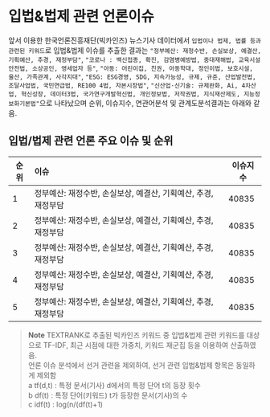 # 입법&법제 관련 언론이슈
앞서 이용한 한국언론진흥재단(빅카인즈) 뉴스기사 데이터에서 `입법이나 법제, 법률 등과 관련된 키워드`로 입법&법제 이슈를 추출한 결과는 `"정부예산: 재정수반, 손실보상, 예결산, 기획예산, 추경, 재정부담"`, `"코로나 : 백신접종, 확진, 감염병예방법, 중대재해법, 교육시설안전법, 소상공인, 영세업자 등"`, `"아동: 어린이집, 친권, 아동학대, 정인이법, 보호시설, 울산, 가족관계, 사각지대"`, `"ESG: ESG경영, SDG, 지속가능성, 규제, 규준, 산업발전법, 조달사업법, 국민연급법, RE100 4법, 자본시장법"`, `"신산업·신기술: 규제완화, Ai, 4차산업, 혁신성장, 데이터3법, 국가연구개발혁신법, 개인정보법, 저작권법, 지식재산제도, 지능정보화기본법"`으로 나타났으며 순위, 이슈지수, 연관어분석 및 관계도분석결과는 아래와 같음.
## 입법/법제 관련 언론 주요 이슈 및 순위
| 순위 | 이슈 | 이슈지수 |
| --- | :--- | --- |
| 1 | 정부예산: 재정수반, 손실보상, 예결산, 기획예산, 추경, 재정부담 | 40835 |
| 2 | 정부예산: 재정수반, 손실보상, 예결산, 기획예산, 추경, 재정부담 | 40835 |
| 3 | 정부예산: 재정수반, 손실보상, 예결산, 기획예산, 추경, 재정부담 | 40835 |
| 4 | 정부예산: 재정수반, 손실보상, 예결산, 기획예산, 추경, 재정부담 | 40835 |
| 5 | 정부예산: 재정수반, 손실보상, 예결산, 기획예산, 추경, 재정부담 | 40835 |

> __Note__
> TEXTRANK로 추출된 빅카인즈 키워드 중 입법&법제 관련 키워드를 대상으로 TF-IDF, 최근 시점에 대한 가중치, 키워드 재군집 등을 이용하여 산출하였음.<br />
> 언론 이슈 분석에서 선거 관련을 제외하여, 선거 관련 입법&법제 항목은 동일하게 제외함<br />
> a tf(d,t) : 특정 문서(기사) d에서의 특정 단어 t의 등장 횟수<br />
> b df(t) : 특정 단어(키워드) t가 등장한 문서(기사)의 수<br />
> c idf(t) : log(n/(df(t)+1)
